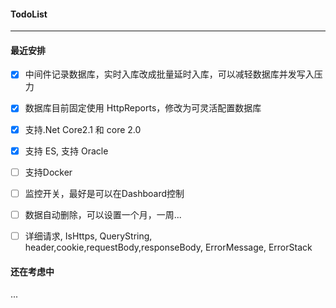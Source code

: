 ﻿
#### TodoList   
------
 
 
 #### 最近安排

- [x] 中间件记录数据库，实时入库改成批量延时入库，可以减轻数据库并发写入压力 
- [x] 数据库目前固定使用 HttpReports，修改为可灵活配置数据库  
- [x] 支持.Net Core2.1 和 core 2.0
- [x] 支持 ES, 支持 Oracle


- [ ] 支持Docker
- [ ] 监控开关，最好是可以在Dashboard控制
- [ ] 数据自动删除，可以设置一个月，一周...
- [ ] 详细请求, IsHttps, QueryString, header,cookie,requestBody,responseBody, ErrorMessage, ErrorStack

#### 还在考虑中 
... 
 